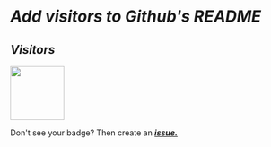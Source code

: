 
# _**Add visitors to Github's README**_

## _**Visitors**_

<p align="left">
    <a target="_blank" rel="noopener" href="https://github.com/vaidehiverma640"><img src="https://avatars.githubusercontent.com/vaidehiverma640?s=96" width="96px" height="96px" /></a>
</p>

Don't see your badge? Then create an [_**issue.**_](https://github.com/tanishq-singh-2301/add-visitors-to-github-readme/issues/new?title=Add+My+Name&body=Jush+push+'Submit+new+issue'.+You+don't+need+to+do+anything+else.+wait+to+see+live+updated.)
